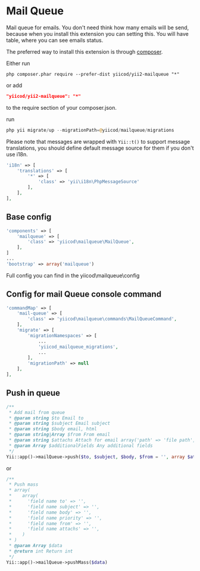 Mail Queue
==========

Mail queue for emails. You don't need think how many emails will be send, because 
when you install this extension you can setting this. You will have table, where you 
can see emails status.

The preferred way to install this extension is through [composer](http://getcomposer.org/download/).

Either run
```
php composer.phar require --prefer-dist yiicod/yii2-mailqueue "*"
```
or add
```json
"yiicod/yii2-mailqueue": "*"
```
to the require section of your composer.json.

run
```php
php yii migrate/up --migrationPath=@yiicod/mailqueue/migrations
```

Please note that messages are wrapped with ```Yii::t()``` to support message translations, you should define default message source for them if you don't use i18n.
```php
'i18n' => [
    'translations' => [
        '*' => [
            'class' => 'yii\i18n\PhpMessageSource'
        ],
    ],
],
```

Base config
-----------

```php
'components' => [
    'mailqueue' => [
        'class' => 'yiicod\mailqueue\MailQueue',
    ],
]
...
'bootstrap' => array('mailqueue')
```
Full config you can find in the yiicod\mailqueue\config

Config for mail Queue console command
-------------------------------------

```php
'commandMap' => [
    'mail-queue' => [
        'class' => 'yiicod\mailqueue\commands\MailQueueCommand',
    ],
    'migrate' => [
        'migrationNamespaces' => [
            ...
            'yiicod_mailqueue_migrations',
            ...
        ],
        'migrationPath' => null
    ],
],
```

Push in queue
-------------

```php
/**
 * Add mail from queue
 * @param string $to Email to
 * @param string $subject Email subject
 * @param string $body email, html
 * @param string|Array $from From email
 * @param string $attachs Attach for email array('path' => 'file path', 'name' => 'file bname')
 * @param Array $additionalFields Any additional fields
 */
Yii::app()->mailQueue->push($to, $subject, $body, $from = '', array $attachs = [], $additionalFields = []);
```
or
```php
/**
 * Push mass
 * array(
 *    array(
 *      'field name to' => '',
 *      'field name subject' => '',
 *      'field name body' => '',
 *      'field name priority' => '',
 *      'field name from' => '',
 *      'field name attachs' => '',
 *    )
 * )
 * @param Array $data
 * @return int Return int
 */
Yii::app()->mailQueue->pushMass($data)
```